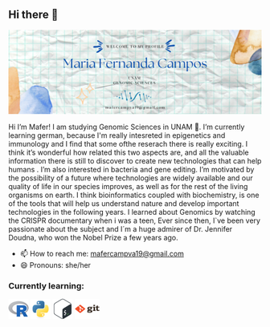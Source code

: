 ## Hi there 👋

![banner.jpg](./banner.jpg)

Hi I’m Mafer!
I am studying Genomic Sciences in UNAM 🧬. I’m currently learning german, because I'm really intesreted in epigenetics and immunology and I find that some ofthe reserach there is really exciting. I think it’s wonderful how related this two aspects are, and all the valuable information there is still to discover to create new technologies that can help humans . I’m also interested in bacteria and gene editing. I’m motivated by the possibility of a future  where technologies are widely available and our quality of life in our species improves, as well as for the rest of the living organisms on earth. I think bioinformatics coupled with biochemistry, is one of the tools that will help us understand nature and develop important technologies in the following years.
I learned about Genomics by watching the CRISPR documentary when i was a teen, Ever since then, I`ve been very passionate about the subject and I´m a huge admirer of Dr. Jennifer Doudna, who won the Nobel Prize a few years ago. 

- 📫 How to reach me: mafercampva19@gmail.com
- 😄 Pronouns: she/her
### Currently learning: 
<p align="left"> <img
      src="https://raw.githubusercontent.com/devicons/devicon/master/icons/r/r-original.svg"
      alt="R" width="40" height="40" />
     <img src="https://raw.githubusercontent.com/devicons/devicon/master/icons/python/python-original.svg" alt="python"
      width="40" height="40" />
     <img src="https://raw.githubusercontent.com/devicons/devicon/master/icons/bash/bash-original.svg" alt="bash"
      width="40" height="40" /> 
      <img src="https://raw.githubusercontent.com/devicons/devicon/master/icons/git/git-original-wordmark.svg" alt="git" width="50" height="40" /> 
</p>
